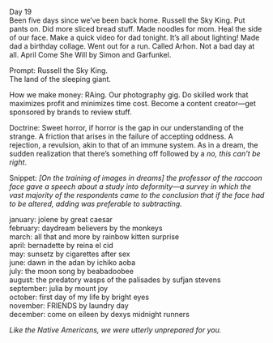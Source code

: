 Day 19  
Been five days since we’ve been back home. Russell the Sky King. Put pants on. Did more sliced bread stuff. Made noodles for mom. Heal the side of our face. Make a quick video for dad tonight. It’s all about lighting\! Made dad a birthday collage. Went out for a run. Called Arhon. Not a bad day at all. April Come She Will by Simon and Garfunkel.

Prompt: Russell the Sky King.  
The land of the sleeping giant. 

How we make money: RAing. Our photography gig. Do skilled work that maximizes profit and minimizes time cost. Become a content creator—get sponsored by brands to review stuff. 

Doctrine: Sweet horror, if horror is the gap in our understanding of the strange. A friction that arises in the failure of accepting oddness. A rejection, a revulsion, akin to that of an immune system. As in a dream, the sudden realization that there’s something off followed by a *no, this can’t be right*. 

Snippet: *\[On the training of images in dreams\]* *the professor of the raccoon face gave a speech about a study into deformity—a survey in which the vast majority of the respondents came to the conclusion that if the face had to be altered, adding was preferable to subtracting.*

january: jolene by great caesar  
february: daydream believers by the monkeys  
march: all that and more by rainbow kitten surprise  
april: bernadette by reina el cid  
may: sunsetz by cigarettes after sex  
june: dawn in the adan by ichiko aoba  
july: the moon song by beabadoobee  
august: the predatory wasps of the palisades by sufjan stevens  
september: julia by mount joy  
october: first day of my life by bright eyes  
november: FRIENDS by laundry day  
december: come on eileen by dexys midnight runners

*Like the Native Americans, we were utterly unprepared for you.*
